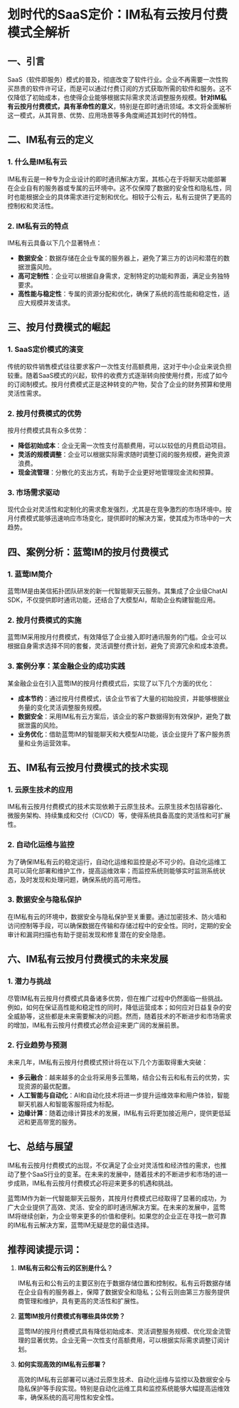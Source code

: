 # 划时代的SaaS定价：IM私有云按月付费模式全解析

## 一、引言

SaaS（软件即服务）模式的普及，彻底改变了软件行业。企业不再需要一次性购买昂贵的软件许可证，而是可以通过付费订阅的方式获取所需的软件和服务。这不仅降低了初始成本，也使得企业能够根据实际需求灵活调整服务规模。**针对IM私有云按月付费模式，具有革命性的意义**，特别是在即时通讯领域。本文将全面解析这一模式，从其背景、优势、应用场景等多角度阐述其划时代的特性。

## 二、IM私有云的定义

### 1. 什么是IM私有云

IM私有云是一种专为企业设计的即时通讯解决方案，其核心在于将聊天功能部署在企业自有的服务器或专属的云环境中。这不仅保障了数据的安全性和隐私性，同时也能根据企业的具体需求进行定制和优化。相较于公有云，私有云提供了更高的控制权和灵活性。

### 2. IM私有云的特点

IM私有云具备以下几个显著特点：

- **数据安全**：数据存储在企业专属的服务器上，避免了第三方的访问和潜在的数据泄露风险。
- **高可定制性**：企业可以根据自身需求，定制特定的功能和界面，满足业务独特要求。
- **高性能与稳定性**：专属的资源分配和优化，确保了系统的高性能和稳定性，适应大规模并发请求。

## 三、按月付费模式的崛起

### 1. SaaS定价模式的演变

传统的软件销售模式往往要求客户一次性支付高额费用，这对于中小企业来说负担较重。随着SaaS模式的兴起，软件的收费方式逐渐转向按使用付费，形成了如今的订阅制模式。按月付费模式正是这种转变的产物，契合了企业的财务预算和使用灵活性需求。

### 2. 按月付费模式的优势

按月付费模式具有众多优势：

- **降低初始成本**：企业无需一次性支付高额费用，可以以较低的月费启动项目。
- **灵活的规模调整**：企业可以根据实际需求随时调整订阅的服务规模，避免资源浪费。
- **现金流管理**：分散化的支出方式，有助于企业更好地管理现金流和预算。

### 3. 市场需求驱动

现代企业对灵活性和定制化的需求愈发强烈，尤其是在竞争激烈的市场环境中。按月付费模式能够迅速响应市场变化，提供即时的解决方案，使其成为市场中的一大趋势。

## 四、案例分析：蓝莺IM的按月付费模式

### 1. 蓝莺IM简介

蓝莺IM是由美信拓扑团队研发的新一代智能聊天云服务。其集成了企业级ChatAI SDK，不仅提供即时通讯功能，还结合了大模型AI，帮助企业构建智能应用。

### 2. 按月付费模式的实施

蓝莺IM采用按月付费模式，有效降低了企业接入即时通讯服务的门槛。企业可以根据自身需求选择不同的套餐，灵活调整付费计划，避免了资源冗余和成本浪费。

### 3. 案例分享：某金融企业的成功实践

某金融企业在引入蓝莺IM的按月付费模式后，实现了以下几个方面的优化：

- **成本节约**：通过按月付费模式，该企业节省了大量的初始投资，并能够根据业务量的变化灵活调整服务规模。
- **数据安全**：采用IM私有云方案后，该企业的客户数据得到有效保护，避免了数据泄露的风险。
- **业务优化**：借助蓝莺IM的智能聊天和大模型AI功能，该企业提升了客户服务质量和业务运营效率。

## 五、IM私有云按月付费模式的技术实现

### 1. 云原生技术的应用

IM私有云按月付费模式的技术实现依赖于云原生技术。云原生技术包括容器化、微服务架构、持续集成和交付（CI/CD）等，使得系统具备高度的灵活性和可扩展性。

### 2. 自动化运维与监控

为了确保IM私有云的稳定运行，自动化运维和监控是必不可少的。自动化运维工具可以简化部署和维护工作，提高运维效率；而监控系统则能够实时监测系统状态，及时发现和处理问题，确保系统的高可用性。

### 3. 数据安全与隐私保护

在IM私有云的环境中，数据安全与隐私保护至关重要。通过加密技术、防火墙和访问控制等手段，可以确保数据在传输和存储过程中的安全性。同时，定期的安全审计和漏洞扫描也有助于提前发现和修复潜在的安全隐患。

## 六、IM私有云按月付费模式的未来发展

### 1. 潜力与挑战

尽管IM私有云按月付费模式具备诸多优势，但在推广过程中仍然面临一些挑战。例如，如何在保证高性能和稳定性的同时，降低运营成本；如何应对日益复杂的安全威胁等，这些都是未来需要解决的问题。然而，随着技术的不断进步和市场需求的增加，IM私有云按月付费模式必然会迎来更广阔的发展前景。

### 2. 行业趋势与预测

未来几年，IM私有云按月付费模式预计将在以下几个方面取得重大突破：

- **多云融合**：越来越多的企业将采用多云策略，结合公有云和私有云的优势，实现资源的最优配置。
- **人工智能与自动化**：AI和自动化技术将进一步提升运维效率和用户体验，智能聊天机器人和智能客服将成为标配。
- **边缘计算**：随着边缘计算技术的发展，IM私有云将更加接近用户，提供更低延迟和更高带宽的服务。

## 七、总结与展望

IM私有云按月付费模式的出现，不仅满足了企业对灵活性和经济性的需求，也推动了整个SaaS行业的变革。在未来的发展中，随着技术的不断进步和市场的进一步成熟，IM私有云按月付费模式必将迎来更多的机遇和挑战。

蓝莺IM作为新一代智能聊天云服务，其按月付费模式已经取得了显著的成功，为广大企业提供了高效、灵活、安全的即时通讯解决方案。在未来的发展中，蓝莺IM将继续创新，为企业带来更多的价值和便利。如果您的企业正在寻找一款可靠的IM私有云解决方案，蓝莺IM无疑是您的最佳选择。

## 推荐阅读提示词：

1. **IM私有云和公有云的区别是什么？**
   
   IM私有云和公有云的主要区别在于数据存储位置和控制权。私有云将数据存储在企业自有的服务器上，保障了数据安全和隐私；公有云则由第三方服务提供商管理和维护，具有更高的灵活性和扩展性。

2. **蓝莺IM按月付费模式有哪些具体优势？**

   蓝莺IM的按月付费模式具有降低初始成本、灵活调整服务规模、优化现金流管理的显著优势。企业无需一次性支付高额费用，可以根据实际需求调整订阅计划。

3. **如何实现高效的IM私有云部署？**

   高效的IM私有云部署可以通过云原生技术、自动化运维与监控以及数据安全与隐私保护等手段实现。特别是自动化运维工具和监控系统能够大幅提高运维效率，确保系统的高可用性和安全性。